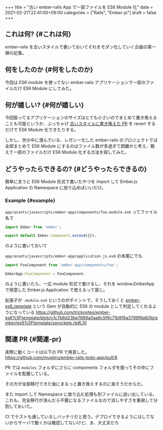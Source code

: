 +++
title = "古い ember-rails App で一部ファイルを ES6 Module 化"
date = 2021-02-21T22:41:00+09:00
categories = ["Rails", "Ember-js"]
draft = false
+++

## これは何? {#これは何}

ember-rails を古いスタイルで書いておいてそれをモダン化していく企画の第一弾の記事。


## 何をしたのか {#何をしたのか}

今回は ES6 module を使ってない ember-rails アプリケーションで一部のファイルだけ ES6 Module にしてみた。


## 何が嬉しい? {#何が嬉しい}

今回扱ってるアプリケーションのサイズはとても小さいのでまとめて置き換えることも可能というか、ぶっちゃけ [古いスタイルに書き換えた PR](https://github.com/mugijiru/ember-rails-todo-app/pull/7) を revert するだけで
ES6 Module 化できたりする。

しかし、世の中に潜んでいる、レガシー化した ember-rails のプロジェクトでは全部まとめて ES6 Module にするのはファイル数が多過ぎて困難かと考え、敢えて一部のファイルだけ ES6 Module 化する方法を探してみた。


## どうやったらできるの? {#どうやったらできるの}

簡単に言うと
ES6 Module 形式で書いたやつを import して
Ember.js Application の Namespace に放り込めばいいだけ。


### Example {#example}

`app/assets/javascripts/ember-app/components/foo.module.es6` ってファイル名で

```js
import Ember from 'ember';

export default Ember.Component.extend({});
```

のように書いておいて

`app/assets/javascripts/ember-app/application.js.es6` の末尾にでも

```js
import FooComponent from 'ember-app/components/foo';

EmberApp.FooComponent = FooComponent;
```

のように書いたら、一応 module 形式で書けるし、それを window.EmberApp で用意した Ember.js Application で使えるって感じ。

拡張子が `.module.es6` というのがポイントで、そうしておくと
[ember-es6\_template](https://github.com/tricknotes/ember-es6%5Ftemplate) という Gem が自動的に ES6 の module として判定してくれるようになっている
<https://github.com/tricknotes/ember-es6%5Ftemplate/blob/c1c7b8d23be7669a0aa6c5f9c71b916a3799f9a6/lib/ember/es6%5Ftemplate/sprockets.rb#L10>


## 関連 PR {#関連-pr}

実際に動くコードは以下の PR で用意した。
<https://github.com/mugijiru/ember-rails-todo-app/pull/8>

PR では `modules` フォルダにさらに components フォルダを掘ってその中にファイルを配置している。

その方が全部移行できた後にまるっと置き換えするのに楽そうだからだ。

また import して Namespace に放り込む処理も別ファイルに追い出している。これも、完全移行が済んだら不要になるファイルなので消しやすさを重視して分割しておいた。

CI でテストも通しているしバッチリだと思う。デプロイできるようにはしてないからサーバで動くかは確認してないけど、ま、大丈夫だろ
